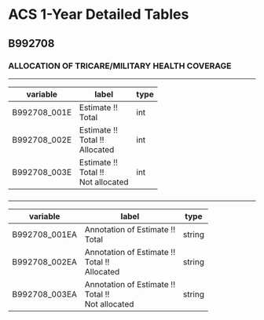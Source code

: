 # ACS 1-Year Detailed Tables

## B992708

### ALLOCATION OF TRICARE/MILITARY HEALTH COVERAGE

___

| variable | label | type |
| ----- | ----- | ----- |
| B992708_001E | Estimate !!<br>Total | int |
| B992708_002E | Estimate !!<br>Total !!<br>Allocated | int |
| B992708_003E | Estimate !!<br>Total !!<br>Not allocated | int |
### 

___

| variable | label | type |
| ----- | ----- | ----- |
| B992708_001EA | Annotation of Estimate !!<br>Total | string |
| B992708_002EA | Annotation of Estimate !!<br>Total !!<br>Allocated | string |
| B992708_003EA | Annotation of Estimate !!<br>Total !!<br>Not allocated | string |

